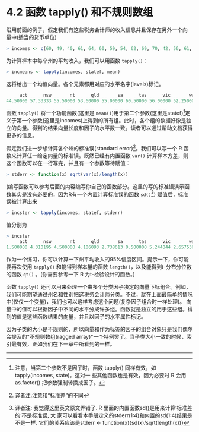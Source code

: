 # 4.2 函数 tapply() 和不规则数组

沿用前面的例子，假定我们有这些税务会计师的收入信息并且保存在另外一个向 量中(适当的货币单位)

```R
> incomes <- c(60, 49, 40, 61, 64, 60, 59, 54, 62, 69, 70, 42, 56, 61, 61, 61, 58, 51, 48, 65, 49, 49, 41, 48, 52, 46, 59, 46, 58, 43)
```

为计算样本中每个州的平均收入，我们可以用函数 `tapply()`：

```R
> incmeans <- tapply(incomes, statef, mean)
```

这将给出一个均值向量。各个元素都用对应的水平名字(levels)标记。

```R
     act      nsw       nt      qld       sa      tas      vic       wa 
44.50000 57.33333 55.50000 53.60000 55.00000 60.50000 56.00000 52.25000 
```

函数 `tapply()` 将一个功能函数(这里是 `mean()`)用于第二个参数(这里是statef)[^1]定义于第一个参数(这里是incomes)上得到的所有组。此时，各个组的数据好像是独立的向量。得到的结果向量长度和因子的水平数一致。读者可以通过帮助文档获得更多的信息。

假定我们进一步想计算各个州的标准误(standard error)[^2]。我们可以写一个 R 函数来计算任一给定向量的标准误。既然已经有内置函数 `var()` 计算样本方差，则这个函数可以在一行写完，并且有一个参数等待赋值：

```R
> stderr <- function(x) sqrt(var(x)/length(x))
```

(编写函数可以参考后面的内容编写你自己的函数部分。这里的写的标准误演示函数其实是没有必要的，因为R有一个内置计算标准误的函数 `sd()`[^3]) 赋值后，标准误被计算出来

```R
> incster <- tapply(incomes, statef, stderr)
```

值分别为

```R
> incster
     act      nsw       nt      qld       sa      tas      vic       wa 
1.500000 4.310195 4.500000 4.106093 2.738613 0.500000 5.244044 2.657536 
```

作为一个练习，你可以计算一下州平均收入的95%信度区间。提示一下，你可能要再次使用 `tapply()` 和能得到样本量的函数 `length()`，以及能得到t-分布分位数的函数 `qt()` 。(你需要参考一下 R 为t-检验设计的函数。)

函数 `tapply()` 还可以用来处理一个由多个分类因子决定的向量下标组合。例如，我们可能期望通过州名和性别把这税务会计师分类。不过，就在上面最简单的情况中(仅仅一个变量)，我们也可以这样考虑这个问题(复杂因子组合时一样处理)。 向量中的值可以根据因子中不同的水平分成许多组。函数就是独立的用于这些组。得到的值是这些函数结果的向量，并且以因子的水平属性标记。

因为子类的大小是不规则的，所以向量和作为标签的因子的组合对象只是我们偶尔会提及的*不规则数组(ragged array)*一个特例罢了。当子类大小一致的时候，索引最有效，正如我们在下一章中所看到的一样。





---

[^1]: 注意，当第二个参数不是因子时，函数 tapply() 同样有效，如 tapply(incomes, state)。这对一 些其他函数也是有效，因为必要时 R 会用 as.factor() 把参数强制转换成因子。
[^2]: 译者注:注意和“标准差”的不同
[^3]: 译者注: 我觉得这里英文原文弄错了. R 里面的内置函数sd()是用来计算’标准差的‘不是标准误, 大 家可以看看本手册定义的stderr(1:4)和内置的sd(1:4)结果是不是一样. 它们的关系应该是stderr <- function(x){sd(x)/sqrt(length(x))}